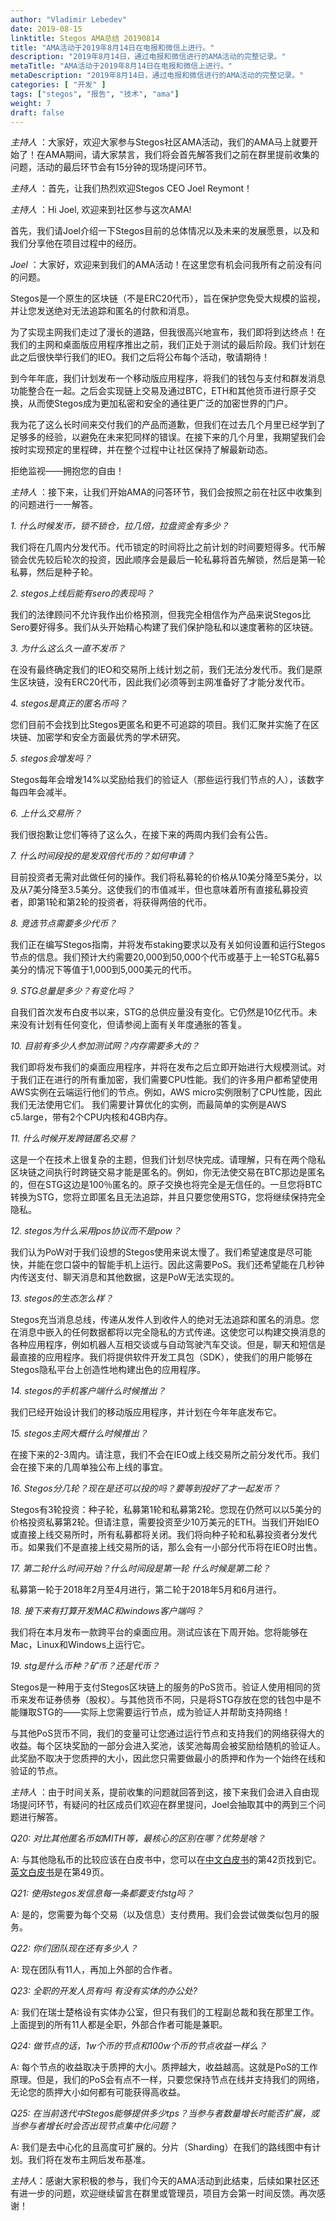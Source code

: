 ```yaml
---
author: "Vladimir Lebedev"
date: 2019-08-15
linktitle: Stegos AMA总结 20190814
title: "AMA活动于2019年8月14日在电报和微信上进行。"
description: "2019年8月14日，通过电报和微信进行的AMA活动的完整记录。"
metaTitle: "AMA活动于2019年8月14日在电报和微信上进行。"
metaDescription: "2019年8月14日，通过电报和微信进行的AMA活动的完整记录。"
categories: [ "开发" ]
tags: ["stegos", "报告", "技术", "ama"]
weight: 7
draft: false
---
```


*主持人* ：大家好，欢迎大家参与Stegos社区AMA活动，我们的AMA马上就要开始了！在AMA期间，请大家禁言，我们将会首先解答我们之前在群里提前收集的问题，活动的最后环节会有15分钟的现场提问环节。

*主持人* ：首先，让我们热烈欢迎Stegos CEO Joel Reymont！

*主持人* ：Hi Joel, 欢迎来到社区参与这次AMA!

首先，我们请Joel介绍一下Stegos目前的总体情况以及未来的发展愿景，以及和我们分享他在项目过程中的经历。

*Joel* ：大家好，欢迎来到我们的AMA活动！在这里您有机会问我所有之前没有问的问题。

Stegos是一个原生的区块链（不是ERC20代币），旨在保护您免受大规模的监视，并让您发送绝对无法追踪和匿名的付款和消息。

为了实现主网我们走过了漫长的道路，但我很高兴地宣布，我们即将到达终点！在我们的主网和桌面版应用程序推出之前，我们正处于测试的最后阶段。我们计划在此之后很快举行我们的IEO。我们之后将公布每个活动，敬请期待！

到今年年底，我们计划发布一个移动版应用程序，将我们的钱包与支付和群发消息功能整合在一起。之后会实现链上交易及通过BTC，ETH和其他货币进行原子交换，从而使Stegos成为更加私密和安全的通往更广泛的加密世界的门户。

我为花了这么长时间来交付我们的产品而道歉，但我们在过去几个月里已经学到了足够多的经验，以避免在未来犯同样的错误。在接下来的几个月里，我期望我们会按时实现预定的里程碑，并在整个过程中让社区保持了解最新动态。

拒绝监视——拥抱您的自由！

*主持人* ：接下来，让我们开始AMA的问答环节，我们会按照之前在社区中收集到的问题进行一一解答。

*1. 什么时候发币，锁不锁仓，拉几倍，拉盘资金有多少？*

我们将在几周内分发代币。代币锁定的时间将比之前计划的时间要短得多。代币解锁会优先较后轮次的投资，因此顺序会是最后一轮私募将首先解锁，然后是第一轮私募，然后是种子轮。

*2. stegos上线后能有sero的表现吗？*

我们的法律顾问不允许我作出价格预测，但我完全相信作为产品来说Stegos比Sero要好得多。我们从头开始精心构建了我们保护隐私和以速度著称的区块链。

*3. 为什么这么久一直不发币？*

在没有最终确定我们的IEO和交易所上线计划之前，我们无法分发代币。我们是原生区块链，没有ERC20代币，因此我们必须等到主网准备好了才能分发代币。

*4. stegos是真正的匿名币吗？*

您们目前不会找到比Stegos更匿名和更不可追踪的项目。我们汇聚并实施了在区块链、加密学和安全方面最优秀的学术研究。

*5. stegos会增发吗？*

Stegos每年会增发14%以奖励给我们的验证人（那些运行我们节点的人），该数字每四年会减半。

*6. 上什么交易所？*

我们很抱歉让您们等待了这么久，在接下来的两周内我们会有公告。

*7. 什么时间段投的是发双倍代币的？如何申请？*

目前投资者无需对此做任何的操作。我们将私募轮的价格从10美分降至5美分，以及从7美分降至3.5美分。这使我们的市值减半，但也意味着所有直接私募投资者，即第1轮和第2轮的投资者，将获得两倍的代币。

*8. 竞选节点需要多少代币？*

我们正在编写Stegos指南，并将发布staking要求以及有关如何设置和运行Stegos节点的信息。我们预计大约需要20,000到50,000个代币或基于上一轮STG私募5美分的情况下等值于1,000到5,000美元的代币。

*9. STG总量是多少？有变化吗？*

自我们首次发布白皮书以来，STG的总供应量没有变化。它仍然是10亿代币。未来没有计划有任何变化，但请参阅上面有关年度通胀的答复。

*10. 目前有多少人参加测试网？内存需要多大的？*

我们即将发布我们的桌面应用程序，并将在发布之后立即开始进行大规模测试。对于我们正在进行的所有重加密，我们需要CPU性能。我们的许多用户都希望使用AWS实例在云端运行他们的节点。例如，AWS micro实例限制了CPU性能，因此我们无法使用它们。 我们需要计算优化的实例，而最简单的实例是AWS c5.large，带有2个CPU内核和4GB内存。

*11. 什么时候开发跨链匿名交易？*

这是一个在技术上很复杂的主题，但我们计划尽快完成。请理解，只有在两个隐私区块链之间执行时跨链交易才能是匿名的。例如，你无法使交易在BTC那边是匿名的，但在STG这边是100％匿名的。原子交换也将完全是无信任的。一旦您将BTC转换为STG，您将立即匿名且无法追踪，并且只要您使用STG，您将继续保持完全隐私。

*12. stegos为什么采用pos协议而不是pow？*

我们认为PoW对于我们设想的Stegos使用来说太慢了。我们希望速度是尽可能快，并能在您口袋中的智能手机上运行。因此这需要PoS。我们还希望能在几秒钟内传送支付、聊天消息和其他数据，这是PoW无法实现的。

*13. stegos的生态怎么样？*

Stegos充当消息总线，传递从发件人到收件人的绝对无法追踪和匿名的消息。您在消息中嵌入的任何数据都将以完全隐私的方式传递。这使您可以构建交换消息的各种应用程序，例如机器人互相交谈或与自动驾驶汽车交谈。但是，聊天和短信是最直接的应用程序。我们将提供软件开发工具包（SDK），使我们的用户能够在Stegos隐私平台上创造性地构建出色的应用程序。

*14. stegos的手机客户端什么时候推出？*

我们已经开始设计我们的移动版应用程序，并计划在今年年底发布它。

*15. stegos主网大概什么时候推出？*

在接下来的2-3周内。请注意，我们不会在IEO或上线交易所之前分发代币。我们会在接下来的几周单独公布上线的事宜。

*16. Stegos分几轮？现在是还可以投的吗？要等到投好了才一起发币？*

Stegos有3轮投资：种子轮，私募第1轮和私募第2轮。您现在仍然可以以5美分的价格投资私募第2轮。但请注意，需要投资至少10万美元的ETH。当我们开始IEO或直接上线交易所时，所有私募都将关闭。我们将向种子轮和私募投资者分发代币。如果我们不是直接上线交易所的话，那么会有一小部分代币将在IEO时出售。

*17. 第二轮什么时间开始？什么时间段是第一轮 什么时候是第二轮？*

私募第一轮于2018年2月至4月进行，第二轮于2018年5月和6月进行。

*18. 接下来有打算开发MAC和windows客户端吗？*

我们将在本月发布一款跨平台的桌面应用。测试应该在下周开始。您将能够在Mac，Linux和Windows上运行它。

*19. stg是什么币种？矿币？还是代币？*

Stegos是一种用于支付Stegos区块链上的服务的PoS货币。验证人使用相同的货币来发布证券债券（股权）。与其他货币不同，只是将STG存放在您的钱包中是不能赚取STG的——实际上您需要运行节点，成为验证人并帮助支持网络！

与其他PoS货币不同，我们的变量可让您通过运行节点和支持我们的网络获得大的收益。每个区块奖励的一部分会进入奖池，该奖池每周会被奖励给随机的验证人。此奖励不取决于您质押的大小，因此您只需要做最小的质押和作为一个始终在线和验证的节点。


*主持人* ：由于时间关系，提前收集的问题就回答到这，接下来我们会进入自由现场提问环节，有疑问的社区成员们欢迎在群里提问，Joel会抽取其中的两到三个问题进行解答。

*Q20: 对比其他匿名币如MITH等，最核心的区别在哪？优势是啥？*

A: 与其他隐私币的比较应该在白皮书中，您可以在[中文白皮书](https://stegos.com/docs/stegos-whitepaper-zn.pdf)的第42页找到它。[英文白皮书](https://stegos.com/docs/stegos-whitepaper.pdf)是在第49页。


*Q21: 使用stegos发信息每一条都要支付stg吗？*

A: 是的，您需要为每个交易（以及信息）支付费用。我们会尝试做类似包月的服务。


*Q22: 你们团队现在还有多少人？*

A: 现在团队有11人，再加上外部的合作者。


*Q23: 全职的开发人员有吗 有没有实体的办公处?*

A: 我们在瑞士楚格设有实体办公室，但只有我们的工程副总裁和我在那里工作。上面提到的所有11人都是全职，外部合作者可能是兼职。


*Q24: 做节点的话，1w个币的节点和100w个币的节点收益一样么？*

A: 每个节点的收益取决于质押的大小。质押越大，收益越高。这就是PoS的工作原理。但是，我们的PoS会有点不一样，只要您保持节点在线并支持我们的网络，无论您的质押大小如何都有可能获得高收益。


*Q25: 在当前迭代中Stegos能够提供多少tps？当参与者数量增长时能否扩展，或当参与者增长时会否出现节点集中化问题？*

A: 我们是去中心化的且高度可扩展的。分片（Sharding）在我们的路线图中有计划。我们将在发布主网后发布基准。


*主持人*：感谢大家积极的参与，我们今天的AMA活动到此结束，后续如果社区还有进一步的问题，欢迎继续留言在群里或管理员，项目方会第一时间反馈。再次感谢！
